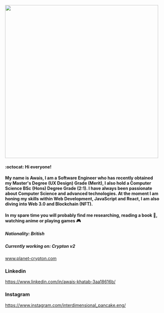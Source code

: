 <img src="https://github-readme-stats.vercel.app/api?username=AKhatabdev&show_icons=true&count_private=true" width="500" height="auto"/>

#### :octocat: Hi everyone!

#### My name is Awais, I am a Software Engineer who has recently obtained my Master's Degree (UX Design) Grade (Merit), I also hold a Computer Science BSc (Hons) Degree Grade (2:1). I have always been passionate about Computer Science and advanced technologies. At the moment I am honing my skills within Web Development, JavaScript and React, I am also diving into Web 3.0 and Blockchain (NFT). 
#### In my spare time you will probably find me researching, reading a book 📖, watching anime or playing games 🎮 

##### Nationality: British

##### Currently working on: Crypton v2
www.planet-crypton.com

### Linkedin
https://www.linkedin.com/in/awais-khatab-3aa18616b/
### Instagram
https://www.instagram.com/interdimensional_pancake.eng/

<!--
**AKhatabdev/AKhatabdev** is a ✨ _special_ ✨ repository because its `README.md` (this file) appears on your GitHub profile.

Here are some ideas to get you started:

- 🔭 I’m currently working on ...
- 🌱 I’m currently learning ...
- 👯 I’m looking to collaborate on ...
- 🤔 I’m looking for help with ...
- 💬 Ask me about ...
- 📫 How to reach me: ...
- 😄 Pronouns: ...
- ⚡ Fun fact: ...
-->
